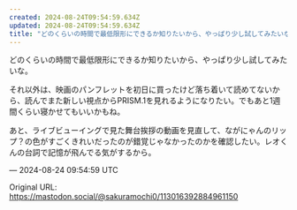 ```yaml
---
created: 2024-08-24T09:54:59.634Z
updated: 2024-08-24T09:54:59.634Z
title: "どのくらいの時間で最低限形にできるか知りたいから、やっぱり少し試してみたいな。そ[...]"
---
```


<p>どのくらいの時間で最低限形にできるか知りたいから、やっぱり少し試してみたいな。</p><p>それ以外は、映画のパンフレットを初日に買ったけど落ち着いて読めてないから、読んでまた新しい視点からPRISM.1を見れるようになりたい。でもあと1週間くらい寝かせてもいいかもね。</p><p>あと、ライブビューイングで見た舞台挨拶の動画を見直して、ながにゃんのリップ？の色がすごくきれいだったのが錯覚じゃなかったのかを確認したい。レオくんの台詞で記憶が飛んでる気がするから。</p>

&mdash; 2024-08-24 09:54:59 UTC

Original URL: https://mastodon.social/@sakuramochi0/113016392884961150
